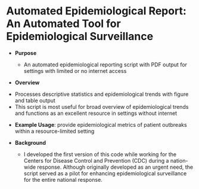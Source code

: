 # Automated Epidemiological Report: An Automated Tool for Epidemiological Surveillance

* **Purpose** 
  - An automated epidemiological reporting script with PDF output for settings with limited or no internet access
 
 * **Overview** 
  - Processes descriptive statistics and epidemiological trends with figure and table output
  - This script is most useful for broad overview of epidemiological trends and functions as an excellent resource in settings without internet 

* **Example Usage**: provide epidemiological metrics of patient outbreaks within a resource-limited setting 

* **Background**
  - I developed the first version of this code while working for the Centers for Disease Control and Prevention (CDC) during a nation-wide response. Although originally developed as an urgent need, the script served as a pilot for enhancing epidemiological surveillance for the entire national response.
